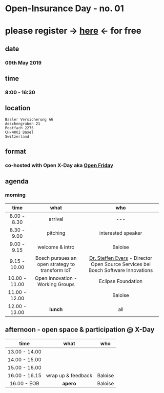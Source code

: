 # Open-Insurance Day - no. 01

# please register → [here](https://www.eventbrite.com/e/open-insurance-day-01-registration-60297526525) ← for free

## date

### 09th May 2019

## time

### 8:00 - 16:30 

## location
```
Basler Versicherung AG
Aeschengraben 21
Postfach 2275
CH-4002 Basel
Switzerland
```

## format

### co-hosted with Open X-Day aka [Open Friday](https://www.openfriday.org)

## agenda

### morning

|      time     |                       what                      |                                        who                                       |
|:-------------:|:-----------------------------------------------:|:--------------------------------------------------------------------------------:|
|  8.00 - 8.30  |                     arrival                     |                                        ---                                       |
|  8.30 - 9.00  |                    pitching                     |                                 interested speaker                               |
|  9.00 - 9.15  |                 welcome & intro                 |                                      Baloise                                     |
|  9.15 - 10.00 | Bosch pursues an open strategy to transform IoT | [Dr. Steffen Evers](https://www.linkedin.com/in/steffen-evers-a6b7b79b/) - Director Open Source Services bei Bosch Software Innovations |
| 10.00 - 11.00 |         Open Innovation - Working Groups        |                                Eclipse Foundation                                |
| 11.00 - 12.00 |                                                 |                                      Baloise                                     |
| 12.00 - 13.00 |                    **lunch**                    |                                        all                                       |

## afternoon - open space & participation @ X-Day

|      time     |                       what                      |                                        who                                       |
|:-------------:|:-----------------------------------------------:|:--------------------------------------------------------------------------------:|
| 13.00 - 14.00 |                                                 |                                                                                  |
| 14.00 - 15.00 |                                                 |                                                                                  |
| 15.00 - 16.00 |                                                 |                                                                                  |
| 16.00 - 16.15 |                wrap up & feedback               |                                      Baloise                                     |
|  16.00 - EOB  |                    **apero**                    |                                      Baloise                                     |

